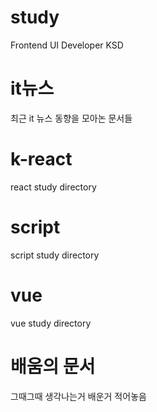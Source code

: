 # study
Frontend UI Developer KSD 


# it뉴스
최근 it 뉴스 동향을 모아논 문서들

# k-react
react study directory

# script
script study directory

# vue
vue study directory

# 배움의 문서
그때그때 생각나는거 배운거 적어놓음
